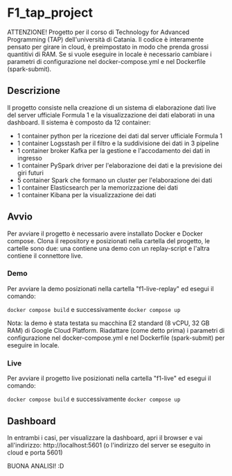 # F1_tap_project
ATTENZIONE!  Progetto per il corso di Technology for Advanced Programming (TAP) dell'università di Catania. Il codice è interamente pensato per girare in cloud, è preimpostato in modo che prenda grossi quantitivi di RAM. Se si vuole eseguire in locale è necessario cambiare i parametri di configurazione nel docker-compose.yml e nel Dockerfile (spark-submit). 

## Descrizione
Il progetto consiste nella creazione di un sistema di elaborazione dati live del server ufficiale Formula 1 e la visualizzazione dei dati elaborati in una dashboard. Il sistema è composto da 12 container: 
- 1 container python per la ricezione dei dati dal server ufficiale Formula 1
- 1 container Logsstash per il filtro e la suddivisione dei dati in 3 pipeline
- 1 container broker Kafka per la gestione e l'accodamento dei dati in ingresso
- 1 container PySpark driver per l'elaborazione dei dati e la previsione dei giri futuri
- 5 container Spark che formano un cluster per l'elaborazione dei dati
- 1 container Elasticsearch per la memorizzazione dei dati
- 1 container Kibana per la visualizzazione dei dati


## Avvio
Per avviare il progetto è necessario avere installato Docker e Docker compose.
Clona il repository e posizionati nella cartella del progetto, le cartelle sono due: una contiene una demo con un replay-script e l'altra contiene il connettore live.

### Demo
Per avviare la demo posizionati nella cartella "f1-live-replay" ed esegui il comando:

```docker compose build```
e successivamente
```docker compose up```

Nota: la demo è stata testata su macchina E2 standard (8 vCPU, 32 GB RAM) di Google Cloud Platform. Riadattare (come detto prima) i parametri di configurazione nel docker-compose.yml e nel Dockerfile (spark-submit) per eseguire in locale.

### Live
Per avviare il progetto live posizionati nella cartella "f1-live" ed esegui il comando:

```docker compose build```
e successivamente
```docker compose up```


## Dashboard
In entrambi i casi, per visualizzare la dashboard, apri il browser e vai all'indirizzo: http://localhost:5601  (o l'indirizzo del server se eseguito in cloud e porta 5601)
 


BUONA ANALISI! :D
